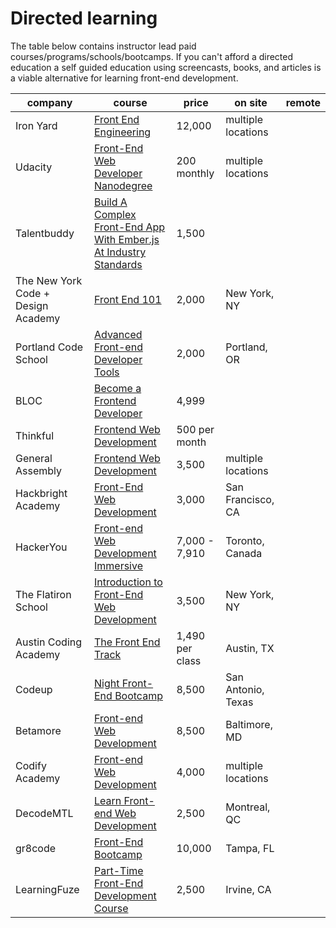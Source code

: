 # Directed learning

The table below contains instructor lead paid courses/programs/schools/bootcamps. If you can't afford a directed education a self guided education using screencasts, books, and articles is a viable alternative for learning front-end development.

<table><thead><tr><th data-field="company">company</th><th data-field="model">course</th><th data-field="year">price</th><th data-field="onsite">on site</th><th data-field="remote">remote</th></tr></thead><tbody><tr><td>Iron Yard</td><td><a target="_blank" href="http://theironyard.com/courses/front-end-engineering/">Front End Engineering</a></td><td>12,000</td><td>multiple locations</td><td></td></tr><tr><td>Udacity</td><td><a target="_blank" href="https://www.udacity.com/course/nd001">Front-End Web Developer Nanodegree</a></td><td>200 monthly</td><td>multiple locations</td><td><i class="check icon right small black"></i></td></tr><tr><td>Talentbuddy</td><td><a target="_blank" href="https://www.talentbuddy.co/mentorship/ember">Build A Complex Front-End App With Ember.js At Industry Standards</a></td><td>1,500</td><td></td><td><i class="check icon right small black"></i></td></tr><tr><td>The New York Code + Design Academy</td><td><a target="_blank" href="http://nycda.com/classes/front-end-101/">Front End 101</a></td><td>2,000</td><td>New York, NY</td><td></td></tr><tr><td>Portland Code School</td><td><a target="_blank" href="http://www.portlandcodeschool.com/advancedfe/">Advanced Front-end Developer Tools</a></td><td>2,000</td><td>Portland, OR</td><td></td></tr><tr><td>BLOC</td><td><a target="_blank" href="https://www.bloc.io/frontend-development-bootcamp">Become a Frontend Developer</a></td><td>4,999</td><td></td><td><i class="check icon right small black"></i></td></tr><tr><td>Thinkful</td><td><a target="_blank" href="http://www.thinkful.com/courses/learn-web-development-online">Frontend Web Development</a></td><td>500 per month</td><td></td><td><i class="check icon right small black"></i></td></tr><tr><td>General Assembly</td><td><a target="_blank" href="https://generalassemb.ly/education/front-end-web-development">Frontend Web Development</a></td><td>3,500</td><td>multiple locations</td><td></td></tr><tr><td>Hackbright Academy</td><td><a target="_blank" href="http://hackbrightacademy.com/courses/front-end-web-development/">Front-End Web Development</a></td><td>3,000</td><td>San Francisco, CA</td><td></td></tr><tr><td>HackerYou</td><td><a target="_blank" href="http://hackeryou.com/front-end-web-development-immersive/">Front-end Web Development Immersive</a></td><td>7,000 - 7,910</td><td>Toronto, Canada</td><td></td></tr><tr><td>The Flatiron School</td><td><a target="_blank" href="http://flatironschool.com/frontend">Introduction to Front-End Web Development</a></td><td>3,500</td><td>New York, NY</td><td></td></tr><tr><td>Austin Coding Academy</td><td><a target="_blank" href="http://www.austincodingacademy.com/front-end/">The Front End Track</a></td><td>1,490 per class</td><td>Austin, TX</td><td></td></tr><tr><td>Codeup</td><td><a target="_blank" href="http://codeup.com/night-bootcamp/">Night Front-End Bootcamp</a></td><td>8,500</td><td>San Antonio, Texas</td><td></td></tr><tr><td>Betamore</td><td><a target="_blank" href="http://betamore.com/academy/front-end-web-development/">Front-end Web Development</a></td><td>8,500</td><td>Baltimore, MD</td><td></td></tr><tr><td>Codify Academy</td><td><a target="_blank" href="http://codifyacademy.com/thecourse.php">Front-end Web Development</a></td><td>4,000</td><td>multiple locations</td><td></td></tr><tr><td>DecodeMTL</td><td><a target="_blank" href="http://www.decodemtl.com/">Learn Front-end Web Development</a></td><td>2,500</td><td>Montreal, QC</td><td></td></tr><tr><td>gr8code</td><td><a target="_blank" href="https://gr8code.com/our-programs/front-end-bootcamp/">Front-End Bootcamp</a></td><td>10,000</td><td>Tampa, FL</td><td></td></tr><tr><td>LearningFuze</td><td><a target="_blank" href="http://learningfuze.com/frontend-development/">Part-Time Front-End Development Course</a></td><td>2,500</td><td>Irvine, CA</td><td></td></tr></tbody></table>
